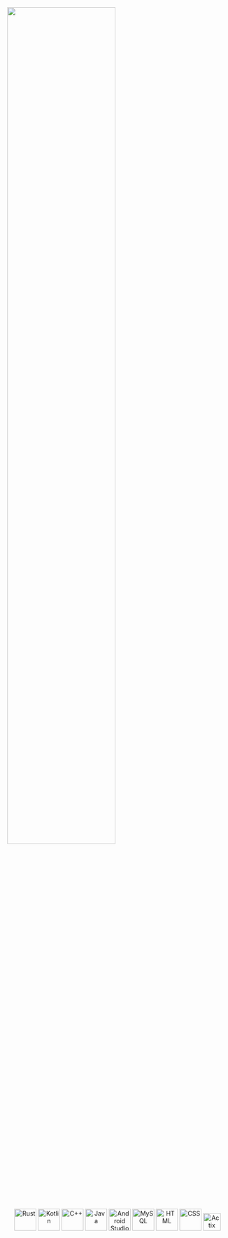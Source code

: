 
<a href="https://github.com/YOUR_GITHUB_USERNAME">
   <img src="https://github.com/sunface/sunface/blob/master/assets/ferris.gif" align="center" width="70%"/>
</a>





<p align="center">
  <img src="https://skillicons.dev/icons?i=rust" height="50" alt="Rust"/>
  <img src="https://skillicons.dev/icons?i=kotlin" height="50" alt="Kotlin"/>
  <img src="https://skillicons.dev/icons?i=cpp" height="50" alt="C++"/>
  <img src="https://skillicons.dev/icons?i=java" height="50" alt="Java"/>
  <img src="https://skillicons.dev/icons?i=androidstudio" height="50" alt="Android Studio"/>
  <img src="https://skillicons.dev/icons?i=mysql" height="50" alt="MySQL"/>
  <img src="https://skillicons.dev/icons?i=html" height="50" alt="HTML"/>
  <img src="https://skillicons.dev/icons?i=css" height="50" alt="CSS"/>
  <img src="https://img.shields.io/badge/Actix%20Web-000000?style=for-the-badge&logo=rust&logoColor=white" height="40" alt="Actix Web"/>
</p>
